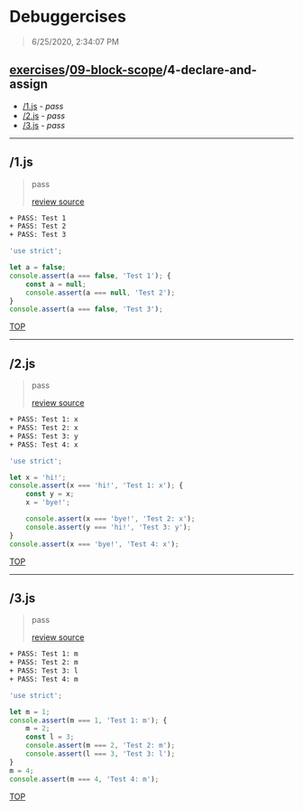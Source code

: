 # Debuggercises 

> 6/25/2020, 2:34:07 PM 

## [exercises](../../README.md)/[09-block-scope](../README.md)/4-declare-and-assign 

- [/1.js](#1js) - _pass_ 
- [/2.js](#2js) - _pass_ 
- [/3.js](#3js) - _pass_ 
---

## /1.js 

> pass 
>
> [review source](../../../exercises/09-block-scope/4-declare-and-assign/1.js)

```txt
+ PASS: Test 1
+ PASS: Test 2
+ PASS: Test 3
```

```js
'use strict';

let a = false;
console.assert(a === false, 'Test 1'); {
    const a = null;
    console.assert(a === null, 'Test 2');
}
console.assert(a === false, 'Test 3');
```

[TOP](#debuggercises)

---

## /2.js 

> pass 
>
> [review source](../../../exercises/09-block-scope/4-declare-and-assign/2.js)

```txt
+ PASS: Test 1: x
+ PASS: Test 2: x
+ PASS: Test 3: y
+ PASS: Test 4: x
```

```js
'use strict';

let x = 'hi!';
console.assert(x === 'hi!', 'Test 1: x'); {
    const y = x;
    x = 'bye!';

    console.assert(x === 'bye!', 'Test 2: x');
    console.assert(y === 'hi!', 'Test 3: y');
}
console.assert(x === 'bye!', 'Test 4: x');
```

[TOP](#debuggercises)

---

## /3.js 

> pass 
>
> [review source](../../../exercises/09-block-scope/4-declare-and-assign/3.js)

```txt
+ PASS: Test 1: m
+ PASS: Test 2: m
+ PASS: Test 3: l
+ PASS: Test 4: m
```

```js
'use strict';

let m = 1;
console.assert(m === 1, 'Test 1: m'); {
    m = 2;
    const l = 3;
    console.assert(m === 2, 'Test 2: m');
    console.assert(l === 3, 'Test 3: l');
}
m = 4;
console.assert(m === 4, 'Test 4: m');
```

[TOP](#debuggercises)

